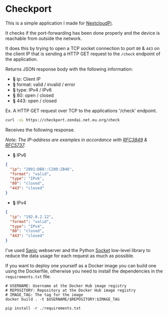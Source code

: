 # Checkport

This is a simple application I made for [NextcloudPi](https://github.com/nextcloud/nextcloudpi).

It checks if the port-forwarding has been done properly and the device is reachable from outside the network.

It does this by trying to open a TCP socket connection to port `80` & `443` on the client IP that is sending a HTTP GET request to the `/check` endpoint of the application.

Returns JSON response body with the following information:
+ **§** ip:     Client IP
+ **§** format: valid / invalid / error
+ **§** type:   IPv4 / IPv6
+ **§** 80:     open / closed
+ **§** 443:    open / closed

Ex. A HTTP GET request over TCP to the applications '/check' endpoint.

```bash
curl -sL https://checkport.zendai.net.eu.org/check
```

Receives the following response.

_Note: The IP-address are examples in accordance with [RFC3849][rfc-3849] & [RFC5737][rfc-5737]._

[rfc-3849]: https://datatracker.ietf.org/doc/rfc3849
[rfc-5737]: https://datatracker.ietf.org/doc/rfc5737

+ **§** IPv6

```json
{
  "ip": "2001:DB8::C200:2B46",
  "format": "valid",
  "type": "IPv6",
  "80": "closed",
  "443": "closed"
}
```

+ **§** IPv4

```json
{
  "ip": "192.0.2.12",
  "format": "valid",
  "type": "IPv4",
  "80": "closed",
  "443": "closed"
}
```

I've used [Sanic](https://sanic.dev/en/) webserver and the Python [Socket](https://docs.python.org/3/library/socket.html) low-level library to reduce the data usage for each request as much as possible.

If you want to deploy one yourself as a Docker image you can build one using the Dockerfile, otherwise you need to install the dependencies in the `requirements.txt` file. 

```
# USERNAME: Username at the Docker Hub image registry
# REPOSITORY: Repository at the Docker Hub image registry
# IMAGE_TAG: The tag for the image
docker build . -t $USERNAME/$REPOSITORY:$IMAGE_TAG
```

```python
pip install -r ./requirements.txt
```
